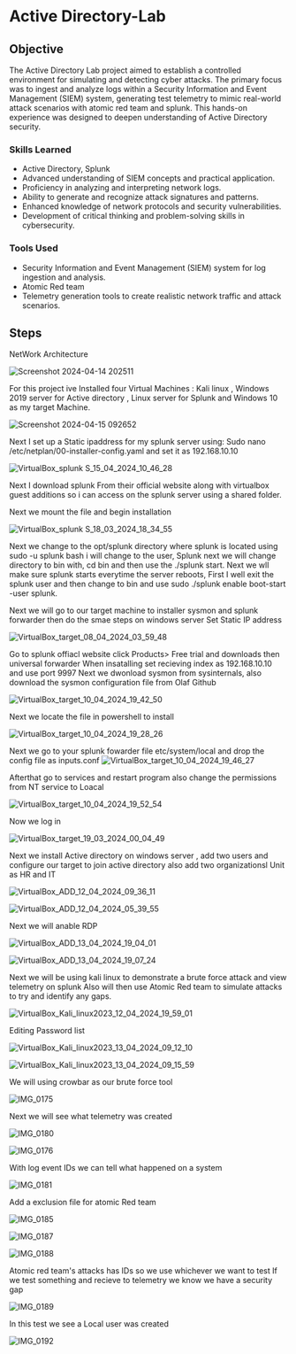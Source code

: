 # Active Directory-Lab


## Objective


The Active Directory Lab project aimed to establish a controlled environment for simulating and detecting cyber attacks. The primary focus was to ingest and analyze logs within a Security Information and Event Management (SIEM) system, generating test telemetry to mimic real-world attack scenarios with atomic red team and splunk. This hands-on experience was designed to deepen understanding of Active Directory security.

### Skills Learned

- Active Directory, Splunk
- Advanced understanding of SIEM concepts and practical application.
- Proficiency in analyzing and interpreting network logs.
- Ability to generate and recognize attack signatures and patterns.
- Enhanced knowledge of network protocols and security vulnerabilities.
- Development of critical thinking and problem-solving skills in cybersecurity.

### Tools Used

- Security Information and Event Management (SIEM) system for log ingestion and analysis.
- Atomic Red team
- Telemetry generation tools to create realistic network traffic and attack scenarios.

## Steps

NetWork Architecture

![Screenshot 2024-04-14 202511](https://github.com/xOmari/Home-Lab/assets/159092818/141a4d73-4a85-4ba9-9d51-0e2467050dcc)


For this project ive Installed four Virtual Machines : Kali linux , Windows 2019 server for Active directory , Linux server for Splunk and Windows 10 as my target Machine.


![Screenshot 2024-04-15 092652](https://github.com/xOmari/Home-Lab/assets/159092818/ff5622a5-d766-4f4a-837c-28f0df9735d2)

Next I set up a Static ipaddress for my splunk server using: Sudo nano /etc/netplan/00-installer-config.yaml and set it as 192.168.10.10

![VirtualBox_splunk S_15_04_2024_10_46_28](https://github.com/xOmari/Home-Lab/assets/159092818/80b719eb-0e4b-486f-b402-32adf731fc6f)

Next I download splunk From their official website along with virtualbox guest additions so i can access on the splunk server using a shared folder.

Next we mount the file and begin installation

![VirtualBox_splunk S_18_03_2024_18_34_55](https://github.com/xOmari/Home-Lab/assets/159092818/582a014e-7cc3-4aee-b941-231a769219ed)

Next we change to the opt/splunk directory where splunk is located
using sudo -u splunk bash i will change to the user, Splunk next we will change directory to bin with, cd bin and then use the ./splunk start.
Next we wll make sure splunk starts everytime the server reboots, First I well exit the splunk user and then change to bin and use sudo ./splunk enable boot-start -user splunk.

Next we will go to our target machine to installer sysmon and splunk forwarder then do the smae steps on windows server
Set Static IP address

![VirtualBox_target_08_04_2024_03_59_48](https://github.com/xOmari/Home-Lab/assets/159092818/fe0b97db-067e-4662-8aee-65297b488c91)


Go to splunk offiacl website click Products> Free trial and downloads then universal forwarder
When insatalling set recieving index as 192.168.10.10 and use port 9997
Next we dwonload sysmon from sysinternals, also download the sysmon configuration file from Olaf Github

![VirtualBox_target_10_04_2024_19_42_50](https://github.com/xOmari/Home-Lab/assets/159092818/c703d944-4b6f-401a-be56-442b35359fae)

Next we locate the file in powershell to install

![VirtualBox_target_10_04_2024_19_28_26](https://github.com/xOmari/Home-Lab/assets/159092818/244087a5-3caa-4ed8-9213-99f021dc072f)

Next we go to your splunk fowarder file etc/system/local and drop the config file as inputs.conf
![VirtualBox_target_10_04_2024_19_46_27](https://github.com/xOmari/Home-Lab/assets/159092818/cd32dcdf-4394-489d-8828-7e9cd8a8d973)

Afterthat go to services and restart program also change the permissions from NT service to Loacal

![VirtualBox_target_10_04_2024_19_52_54](https://github.com/xOmari/Home-Lab/assets/159092818/33567385-04d3-4a1e-9a3d-5398c059783c)

Now we log in

![VirtualBox_target_19_03_2024_00_04_49](https://github.com/xOmari/Home-Lab/assets/159092818/79498057-38b3-477a-97be-7feba4e38fa9)

Next we install Active directory on windows server , add two users and configure our target to join active directory also add two organizationsl Unit as HR and IT


![VirtualBox_ADD_12_04_2024_09_36_11](https://github.com/xOmari/Home-Lab/assets/159092818/a7aea21d-27a3-4215-86e4-c1af88d6c054)

![VirtualBox_ADD_12_04_2024_05_39_55](https://github.com/xOmari/Home-Lab/assets/159092818/45e35a7c-48df-4ab5-8759-d52960fc8199)


Next we will anable RDP

![VirtualBox_ADD_13_04_2024_19_04_01](https://github.com/xOmari/Home-Lab/assets/159092818/326d9818-1b48-4125-8553-ca6c1b4a0171)

![VirtualBox_ADD_13_04_2024_19_07_24](https://github.com/xOmari/Home-Lab/assets/159092818/aef82de7-5047-450d-a459-079021132fbc)


Next we will be using kali linux to demonstrate a brute force attack and view telemetry on splunk
Also will then use Atomic Red team to simulate attacks to try and identify any gaps.


![VirtualBox_Kali_linux2023_12_04_2024_19_59_01](https://github.com/xOmari/Home-Lab/assets/159092818/3577e4a9-2772-4a03-acda-a08f973a04c4)

Editing Password list

![VirtualBox_Kali_linux2023_13_04_2024_09_12_10](https://github.com/xOmari/Home-Lab/assets/159092818/e6e8e14a-ade3-4faa-ae7a-3cf683747b8a)


![VirtualBox_Kali_linux2023_13_04_2024_09_15_59](https://github.com/xOmari/Home-Lab/assets/159092818/6e97fffd-145c-4bd6-bf16-10a0f635f414)

We will using crowbar as our brute force tool

![IMG_0175](https://github.com/xOmari/Home-Lab/assets/159092818/416f96ef-92fc-4a8e-92f3-0dfdba3f32cf)

Next we will see what telemetry was created

![IMG_0180](https://github.com/xOmari/Home-Lab/assets/159092818/88aff397-c82e-440f-bc54-29363cf9f534)

![IMG_0176](https://github.com/xOmari/Home-Lab/assets/159092818/7757c0fc-25cc-493f-b814-e22dca98fdf1)

With log event IDs we can tell what happened on a system

![IMG_0181](https://github.com/xOmari/Home-Lab/assets/159092818/d1d4065b-2759-45f2-9a4b-39c261518bb2)

Add a exclusion file for atomic Red team

![IMG_0185](https://github.com/xOmari/Home-Lab/assets/159092818/83c9422b-a380-49d8-b8fe-fbdf922570bb)

![IMG_0187](https://github.com/xOmari/Home-Lab/assets/159092818/eb501e45-b4a5-41c8-b7bf-21cecdcb9a90)

![IMG_0188](https://github.com/xOmari/Home-Lab/assets/159092818/0a6f1af0-9404-4397-8de4-cbe429474970)

Atomic red team's attacks has IDs so we use whichever we want to test
If we test something and recieve to telemetry we know we have a security gap

![IMG_0189](https://github.com/xOmari/Active-Directory-lab/assets/159092818/7e56fa57-4fac-42b1-b949-b7438ccd5d45)

In this test we see a Local user was created

![IMG_0192](https://github.com/xOmari/Active-Directory-lab/assets/159092818/5d82413d-cf4a-4af2-80e1-6ae5b3e0e114)

